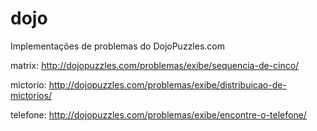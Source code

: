 # dojo

Implementações de problemas do DojoPuzzles.com

matrix: http://dojopuzzles.com/problemas/exibe/sequencia-de-cinco/

mictorio: http://dojopuzzles.com/problemas/exibe/distribuicao-de-mictorios/

telefone: http://dojopuzzles.com/problemas/exibe/encontre-o-telefone/
